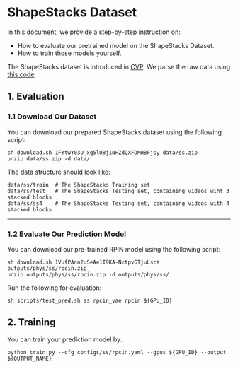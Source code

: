 # ShapeStacks Dataset

In this document, we provide a step-by-step instruction on:
- How to evaluate our pretrained model on the ShapeStacks Dataset.
- How to train those models yourself.

The ShapeStacks dataset is introduced in [CVP](https://github.com/JudyYe/CVP). We parse the raw data using [this code](tools/gen_shapestack.py).

## 1. Evaluation

### 1.1 Download Our Dataset

You can download our prepared ShapeStacks dataset using the following script:
```
sh download.sh 1FYtwY03U_xg5lU8j1NHZdQXFDMH8Fjsy data/ss.zip
unzip data/ss.zip -d data/
```
The data structure should look like:
```
data/ss/train  # The ShapeStacks Training set
data/ss/test   # The ShapeStacks Testing set, containing videos wiht 3 stacked blocks
data/ss/ss4    # The ShapeStacks Testing set, containing videos with 4 stacked blocks
```

---

### 1.2 Evaluate Our Prediction Model

You can download our pre-trained RPIN model using the following script:
```
sh download.sh 1VufPAnn2uSeAe1I9KA-NctpvGTjuLscX outputs/phys/ss/rpcin.zip
unzip outputs/phys/ss/rpcin.zip -d outputs/phys/ss/
```
Run the following for evaluation:
```
sh scripts/test_pred.sh ss rpcin_vae rpcin ${GPU_ID}
```

## 2. Training

You can train your prediction model by:
```
python train.py --cfg configs/ss/rpcin.yaml --gpus ${GPU_ID} --output ${OUTPUT_NAME}
```

